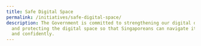 ```yaml
---
title: Safe Digital Space
permalink: /initiatives/safe-digital-space/
description: The Government is committed to strengthening our digital defences
  and protecting the digital space so that Singaporeans can navigate it safely
  and confidently.
---
```

